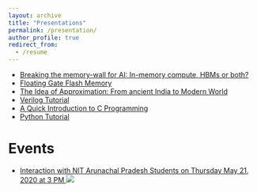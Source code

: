 ```yaml
---
layout: archive
title: "Presentations"
permalink: /presentation/
author_profile: true
redirect_from:
  - /resume
---
```


* <a href="https://github.com/ConstantNIT/kailashprasad/blob/master/_pages/IMC_HBM.pdf" target="_blank">Breaking the memory-wall for AI:  In-memory compute, HBMs or both?</a>
* <a href="https://github.com/ConstantNIT/kailashprasad/blob/master/_pages/Fabrication.pdf" target="_blank">Floating Gate Flash Memory</a>
* <a href="https://github.com/ConstantNIT/kailashprasad/blob/master/_pages/ApproximateComputing.pdf" target="_blank">The Idea of Approximation: From ancient India to Modern World</a>
* <a href="https://github.com/ConstantNIT/kailashprasad/blob/master/_pages/VerilogTutorial.pdf" target="_blank">Verilog Tutorial</a>
* <a href="https://github.com/ConstantNIT/kailashprasad/blob/master/_pages/C_Programming.pdf" target="_blank">A Quick Introduction to C Programming</a>
* <a href="https://github.com/bootloader-kp/python-tutorial" target="_blank">Python Tutorial</a>

# Events
* <a target="_blank" href="https://calendar.google.com/event?action=TEMPLATE&amp;tmeid=NjI3M2w3Y2s4OTVxb2tjaTBnbjdiZzBydDcga2FpbGFzaC5wcmFzYWRAaWl0Z24uYWMuaW4&amp;tmsrc=kailash.prasad%40iitgn.ac.in">Interaction with NIT Arunachal Pradesh Students on Thursday May 21, 2020 at 3 PM <img border="0" src="https://www.google.com/calendar/images/ext/gc_button1_en.gif"></a>
